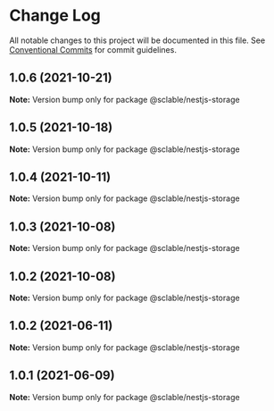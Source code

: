 # Change Log

All notable changes to this project will be documented in this file.
See [Conventional Commits](https://conventionalcommits.org) for commit guidelines.

## 1.0.6 (2021-10-21)

**Note:** Version bump only for package @sclable/nestjs-storage





## 1.0.5 (2021-10-18)

**Note:** Version bump only for package @sclable/nestjs-storage





## 1.0.4 (2021-10-11)

**Note:** Version bump only for package @sclable/nestjs-storage





## 1.0.3 (2021-10-08)

**Note:** Version bump only for package @sclable/nestjs-storage





## 1.0.2 (2021-10-08)

**Note:** Version bump only for package @sclable/nestjs-storage





## 1.0.2 (2021-06-11)

**Note:** Version bump only for package @sclable/nestjs-storage





## 1.0.1 (2021-06-09)

**Note:** Version bump only for package @sclable/nestjs-storage
